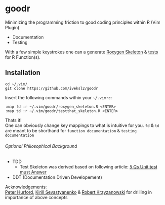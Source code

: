 # goodr

Minimizing the programming friction to good coding principles within R (Vim Plugin)

* Documentation
* Testing

With a few simple keystrokes one can a generate [Roxygen Skeleton](https://github.com/iveksl2/goodr/blob/master/roxygen_skeleton.R) & [tests](https://github.com/iveksl2/goodr/blob/master/testthat_skeleton.R) for R Function(s).

## Installation
```
cd ~/.vim/
git clone https://github.com/iveksl2/goodr
```

Insert the following commands within your `~/.vimrc`:

```
:map fd :r ~/.vim/goodr/roxygen_skeleton.R <ENTER>
:map td :r ~/.vim/goodr/testthat_skeleton.R <ENTER>
```
Thats it!     
One can obviously change key mappings to what is intuitive for you. 
`fd` & `td` are meant to be shorthand for `function documentation` & `testing documentation` 

###### Optional Philosophical Background

  * TDD 
    * Test Skeleton was derived based on following article: [5 Qs Unit test must Answer](https://medium.com/javascript-scene/what-every-unit-test-needs-f6cd34d9836d#.8q5bzhcsj) 
  * DDT (Documentation Driven Developement)


Acknowledgements:   
[Peter Hurford](https://github.com/peterhurford), [Kirill Sevastyanenko](https://github.com/kirillseva) & [Robert Krzyzanowski](https://github.com/robertzk) for drilling in importance of above concepts



